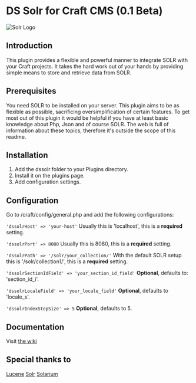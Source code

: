 # DS Solr for Craft CMS (0.1 Beta)

![Solr Logo](http://lucene.apache.org/images/solr.png)

## Introduction

This plugin provides a flexible and powerful manner to integrate SOLR with your Craft projects. It takes the hard work out of your hands by providing simple means to store and retrieve data from SOLR.

## Prerequisites

You need SOLR to be installed on your server. This plugin aims to be as flexible as possible, sacrificing oversimplification of certain features. To get most out of this plugin it would be helpful if you have at least basic knowledge about Php, Json and of course SOLR. The web is full of information about these topics, therefore it's outside the scope of this readme.

## Installation

1. Add the dssolr folder to your Plugins directory.
2. Install it on the plugins page.
3. Add configuration settings.

## Configuration

Go to /craft/config/general.php and add the following configurations:

`'dssolrHost' => 'your-host'`
Usually this is 'localhost', this is a **required** setting.

`'dssolrPort' => 8080`
Usually this is 8080, this is a **required** setting.

`'dssolrPath' => '/solr/your_collection/'`
With the default SOLR setup this is '/solr/collection1/', this is a **required** setting.

`'dssolrSectionIdField' => 'your_section_id_field'`
**Optional**, defaults to: 'section_id_i'.

`'dssolrLocaleField' => 'your_locale_field'`
**Optional**, defaults to 'locale_s'.

`'dssolrIndexStepSize' => 5`
**Optional**, defaults to 5.

## Documentation

Visit [the wiki](https://github.com/Sanity11/dssolr/wiki/)

## Special thanks to
[Lucene](http://lucene.apache.org/)
[Solr](http://lucene.apache.org/solr/)
[Solarium](http://www.solarium-project.org/)